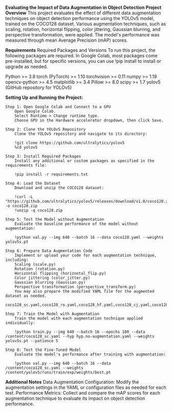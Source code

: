 **Evaluating the Impact of Data Augmentation in Object Detection**
**Project Overview**
This project evaluates the effect of different data augmentation techniques on object detection performance using the YOLOv5 model, trained on the COCO128 dataset. Various augmentation techniques, such as scaling, rotation, horizontal flipping, color jittering, Gaussian blurring, and perspective transformation, were applied. The model's performance was measured through mean Average Precision (mAP) scores.

**Requirements**
Required Packages and Versions
To run this project, the following packages are required. In Google Colab, most packages come pre-installed, but for specific versions, you can use !pip install to install or upgrade as needed.

Python >= 3.8
torch (PyTorch) >= 1.10
torchvision >= 0.11
numpy >= 1.19
opencv-python >= 4.5
matplotlib >= 3.4
Pillow >= 8.0
scipy >= 1.7
yolov5 (GitHub repository for YOLOv5)


**Setting Up and Running the Project:**

	Step 1: Open Google Colab and Connect to a GPU
		Open Google Colab.
		Select Runtime > Change runtime type.
		Choose GPU in the Hardware accelerator dropdown, then click Save.

	Step 2: Clone the YOLOv5 Repository
		Clone the YOLOv5 repository and navigate to its directory:

		!git clone https://github.com/ultralytics/yolov5
		%cd yolov5

	Step 3: Install Required Packages
		Install any additional or custom packages as specified in the requirements file:

		!pip install -r requirements.txt

	Step 4: Load the Dataset
		Download and unzip the COCO128 dataset:

		!curl -L "https://github.com/ultralytics/yolov5/releases/download/v1.0/coco128.zip" -o coco128.zip
		!unzip -q coco128.zip

	Step 5: Test the Model without Augmentation
		Evaluate the baseline performance of the model without augmentation:

		!python val.py --img 640 --batch 16 --data coco128.yaml --weights yolov5s.pt

	Step 6: Prepare Data Augmentation Code
		Implement or upload your code for each augmentation technique, including:
		Scaling (scale.py)
		Rotation (rotation.py)
		Horizontal flipping (horizontal_flip.py)
		Color jittering (color_jitter.py)
		Gaussian blurring (Gaussian.py)
		Perspective transformation (perspective_transform.py)
		You may also prepare the modified YAML file for the augmented dataset as needed.
		coco128_sc.yaml,coco128_ro.yaml,coco128_hf.yaml,coco128_cj.yaml,coco128_gb.yaml,coco128_pt.yaml

	Step 7: Train the Model with Augmentation
		Train the model with each augmentation technique applied individually:

		!python train.py --img 640 --batch 16 --epochs 100 --data /content/coco128_sc.yaml --hyp hyp.no-augmentation.yaml --weights yolov5s.pt --patience 5

	Step 8: Test the Fine-Tuned Model
		Evaluate the model's performance after training with augmentation:

		!python val.py --img 640 --batch 16 --data /content/coco128_sc.yaml --weights /content/yolov5/runs/train/exp/weights/best.pt

**Additional Notes**
Data Augmentation Configuration: Modify the augmentation settings in the YAML or configuration files as needed for each test.
Performance Metrics: Collect and compare the mAP scores for each augmentation technique to evaluate its impact on object detection performance.

